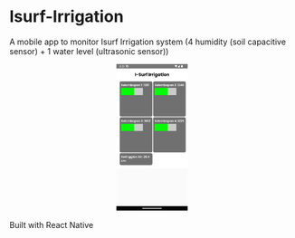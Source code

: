 # Isurf-Irrigation

A mobile app to monitor Isurf Irrigation system (4 humidity (soil capacitive sensor) + 1 water level (ultrasonic sensor))
<p align="center"><img src="https://raw.githubusercontent.com/Aziz8860/isurf-irrigation/main/app_screenshot.png" width="25%"></p>

Built with React Native

